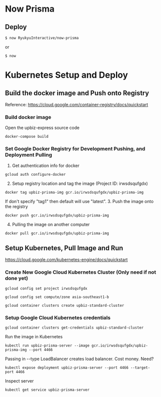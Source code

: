 # Now Prisma

## Deploy

```
$ now RyukyuInteractive/now-prisma
```

or

```
$ now
```
# Kubernetes Setup and Deploy
## Build the docker image and Push onto Registry
Reference: https://cloud.google.com/container-registry/docs/quickstart
### Build docker image
Open the upbiz-express source code
```
docker-compose build
```
### Set Google Docker Registry for Development Pushing, and Deployment Pulling
1. Get authentication info for docker
```
gcloud auth configure-docker
```
2. Setup registry location and tag the image
(Project ID: irwsdsqufgdx)
```
docker tag upbiz-prisma-img gcr.io/irwsdsqufgdx/upbiz-prisma-img
```
If don't specify "tag1" then default will use "latest".
3. Push the image onto the registry
```
docker push gcr.io/irwsdsqufgdx/upbiz-prisma-img
```
4. Pulling the image on another computer
```
docker pull gcr.io/irwsdsqufgdx/upbiz-prisma-img
```
## Setup Kubernetes, Pull Image and Run
https://cloud.google.com/kubernetes-engine/docs/quickstart

### Create New Google Cloud Kubernetes Cluster (Only need if not done yet)
```
gcloud config set project irwsdsqufgdx
```
```
gcloud config set compute/zone asia-southeast1-b	
```
```
gcloud container clusters create upbiz-standard-cluster
````
### Setup Google Cloud Kubernetes credentials
```
gcloud container clusters get-credentials upbiz-standard-cluster
```

Run the image in Kubernetes
```
kubectl run upbiz-prisma-server --image gcr.io/irwsdsqufgdx/upbiz-prisma-img --port 4466
```
Passing in --type LoadBalancer creates load balancer.  Cost money.  Need?
```
kubectl expose deployment upbiz-prisma-server --port 4466 --target-port 4466
```
Inspect server
```
kubectl get service upbiz-prisma-server
```
